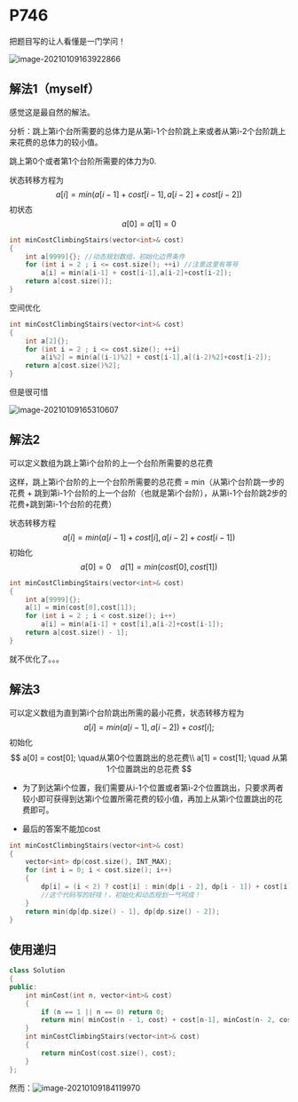 # P746

把题目写的让人看懂是一门学问！

 ![image-20210109163922866](E:\C-NoteBook\算法\动态规划\1维动态规划.assets\image-20210109163922866.png)

## 解法1（myself）

感觉这是最自然的解法。

分析：跳上第i个台所需要的总体力是从第i-1个台阶跳上来或者从第i-2个台阶跳上来花费的总体力的较小值。

跳上第0个或者第1个台阶所需要的体力为0.

状态转移方程为
$$
a[i] = min(a[i-1]+cost[i-1],a[i-2]+cost[i-2])
$$
初状态
$$
a[0] = a[1] = 0
$$

```c++
int minCostClimbingStairs(vector<int>& cost)
{
    int a[9999]{}; //动态规划数组，初始化边界条件
    for (int i = 2 ; i <= cost.size(); ++i) //注意这里有等号
        a[i] = min(a[i-1] + cost[i-1],a[i-2]+cost[i-2]);
    return a[cost.size()];
}
```

空间优化

```c++
int minCostClimbingStairs(vector<int>& cost)
{
    int a[2]{};
    for (int i = 2 ; i <= cost.size(); ++i)
        a[i%2] = min(a[(i-1)%2] + cost[i-1],a[(i-2)%2]+cost[i-2]);
    return a[cost.size()%2];
}
```

但是很可惜

![image-20210109165310607](E:\C-NoteBook\算法\动态规划\1维动态规划.assets\image-20210109165310607.png)

## 解法2

可以定义数组为跳上第i个台阶的上一个台阶所需要的总花费

这样，跳上第i个台阶的上一个台阶所需要的总花费 = min（从第i个台阶跳一步的花费 + 跳到第i-1个台阶的上一个台阶（也就是第i个台阶），从第i-1个台阶跳2步的花费+跳到第i-1个台阶的花费）

状态转移方程
$$
a[i] = min(a[i-1]+cost[i],a[i-2]+cost[i-1])
$$
初始化
$$
a[0] = 0\quad a[1] = min(cost[0],cost[1])
$$

```c++
int minCostClimbingStairs(vector<int>& cost)
{
    int a[9999]{};
    a[1] = min(cost[0],cost[1]);
    for (int i = 2 ; i < cost.size(); i++)
        a[i] = min(a[i-1] + cost[i],a[i-2]+cost[i-1]);
    return a[cost.size() - 1];
}
```

就不优化了。。。

## 解法3

可以定义数组为直到第i个台阶跳出所需的最小花费，状态转移方程为
$$
a[i] = min(a[i-1],a[i-2]) + cost[i];
$$
初始化
$$
a[0] = cost[0]; \quad从第0个位置跳出的总花费\\
a[1] = cost[1]; \quad 从第1个位置跳出的总花费
$$

- 为了到达第i个位置，我们需要从i-1个位置或者第i-2个位置跳出，只要求两者较小即可获得到达第i个位置所需花费的较小值，再加上从第i个位置跳出的花费即可。

- 最后的答案不能加cost

```c++
int minCostClimbingStairs(vector<int>& cost)
{
    vector<int> dp(cost.size(), INT_MAX);
    for (int i = 0; i < cost.size(); i++) 
    {
        dp[i] = (i < 2) ? cost[i] : min(dp[i - 2], dp[i - 1]) + cost[i];
        //这个代码写的好哇！，初始化和动态规划一气呵成！
    }
    return min(dp[dp.size() - 1], dp[dp.size() - 2]);
}
```



## 使用递归

```c++
class Solution 
{
public:
    int minCost(int n, vector<int>& cost)
    {
        if (n == 1 || n == 0) return 0;
        return min( minCost(n - 1, cost) + cost[n-1], minCost(n- 2, cost) + cost[n - 2]);
    }
    int minCostClimbingStairs(vector<int>& cost)
    {
        return minCost(cost.size(), cost);
    }
};
```

然而：![image-20210109184119970](E:\C-NoteBook\算法\动态规划\1维动态规划.assets\image-20210109184119970.png)